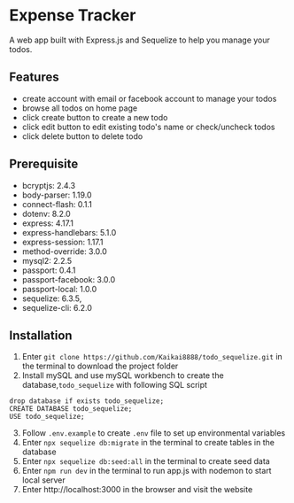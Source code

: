 # Expense Tracker
A web app built with Express.js and Sequelize to help you manage your todos.

## Features
* create account with email or facebook account to  manage your todos
* browse all todos on home page
* click create button to create a new todo
* click edit button to edit existing todo's name or check/uncheck todos
* click delete button to delete todo

## Prerequisite
* bcryptjs: 2.4.3
* body-parser: 1.19.0
* connect-flash: 0.1.1
* dotenv: 8.2.0
* express: 4.17.1
* express-handlebars: 5.1.0
* express-session: 1.17.1
* method-override: 3.0.0
* mysql2: 2.2.5
* passport: 0.4.1
* passport-facebook: 3.0.0
* passport-local: 1.0.0
* sequelize: 6.3.5,
* sequelize-cli: 6.2.0

## Installation
1. Enter ` git clone https://github.com/Kaikai8888/todo_sequelize.git ` in the terminal to download the project folder
2. Install mySQL and use mySQL workbench to create the database,`todo_sequelize` with following SQL script
```
drop database if exists todo_sequelize;
CREATE DATABASE todo_sequelize;
USE todo_sequelize;
```
3. Follow `.env.example` to create `.env` file to set up environmental variables
4. Enter `npx sequelize db:migrate` in the terminal to create tables in the database
5. Enter `npx sequelize db:seed:all` in the terminal to create seed data
6. Enter `npm run dev` in the terminal to run app.js with nodemon to start local server 
7. Enter http://localhost:3000 in the browser and visit the website

